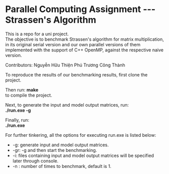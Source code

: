 # Parallel Computing Assignment --- Strassen's Algorithm

This is a repo for a uni project.  
The objective is to benchmark Strassen's algorithm for matrix multiplication, in its original serial version and our own parallel versions of them implemented with the support of C++ OpenMP, against the respective naive version.  

Contributors:	Nguyễn Hữu Thiện Phú
				Trương Công Thành

To reproduce the results of our benchmarking results, first clone the project.  

Then run:
**make**  
to compile the project.  

Next, to generate the input and model output matrices, run:  
**./run.exe -g**  

Finally, run:  
**./run.exe**  

For further tinkering, all the options for executing run.exe is listed below:
- -g: generate input and model output matrices.
- -gr: -g and then start the benchmarking.
- -i: files containing input and model output matrices will be specified later through console.
- -n <num>: number of times to benchmark, default is 1.
